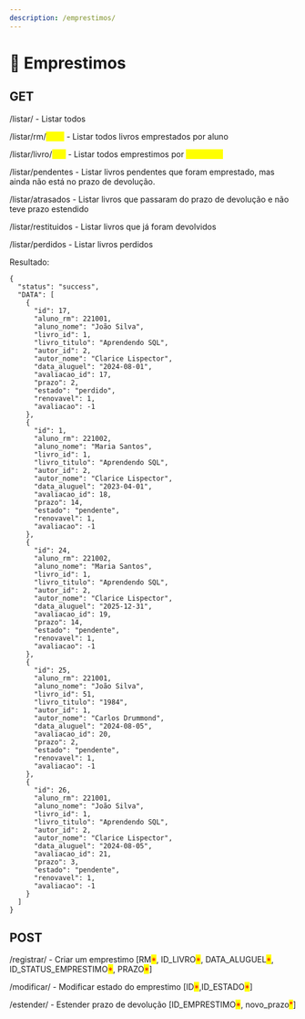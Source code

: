 ```yaml
---
description: /emprestimos/
---
```


# 🎫 Emprestimos

## GET

/listar/ - Listar todos

/listar/rm/<mark style="color:yellow;">\[RM]</mark> - Listar todos livros emprestados por aluno

/listar/livro/<mark style="color:yellow;">\[ID]</mark> - Listar todos emprestimos por <mark style="color:yellow;">id do livro</mark>

/listar/pendentes - Listar livros pendentes que foram emprestado, mas ainda não está no prazo de devolução.

/listar/atrasados - Listar livros que passaram do prazo de devolução e não teve prazo estendido

/listar/restituidos - Listar livros que já foram devolvidos

/listar/perdidos - Listar livros perdidos

Resultado:

```
{
  "status": "success",
  "DATA": [
    {
      "id": 17,
      "aluno_rm": 221001,
      "aluno_nome": "João Silva",
      "livro_id": 1,
      "livro_titulo": "Aprendendo SQL",
      "autor_id": 2,
      "autor_nome": "Clarice Lispector",
      "data_aluguel": "2024-08-01",
      "avaliacao_id": 17,
      "prazo": 2,
      "estado": "perdido",
      "renovavel": 1,
      "avaliacao": -1
    },
    {
      "id": 1,
      "aluno_rm": 221002,
      "aluno_nome": "Maria Santos",
      "livro_id": 1,
      "livro_titulo": "Aprendendo SQL",
      "autor_id": 2,
      "autor_nome": "Clarice Lispector",
      "data_aluguel": "2023-04-01",
      "avaliacao_id": 18,
      "prazo": 14,
      "estado": "pendente",
      "renovavel": 1,
      "avaliacao": -1
    },
    {
      "id": 24,
      "aluno_rm": 221002,
      "aluno_nome": "Maria Santos",
      "livro_id": 1,
      "livro_titulo": "Aprendendo SQL",
      "autor_id": 2,
      "autor_nome": "Clarice Lispector",
      "data_aluguel": "2025-12-31",
      "avaliacao_id": 19,
      "prazo": 14,
      "estado": "pendente",
      "renovavel": 1,
      "avaliacao": -1
    },
    {
      "id": 25,
      "aluno_rm": 221001,
      "aluno_nome": "João Silva",
      "livro_id": 51,
      "livro_titulo": "1984",
      "autor_id": 1,
      "autor_nome": "Carlos Drummond",
      "data_aluguel": "2024-08-05",
      "avaliacao_id": 20,
      "prazo": 2,
      "estado": "pendente",
      "renovavel": 1,
      "avaliacao": -1
    },
    {
      "id": 26,
      "aluno_rm": 221001,
      "aluno_nome": "João Silva",
      "livro_id": 1,
      "livro_titulo": "Aprendendo SQL",
      "autor_id": 2,
      "autor_nome": "Clarice Lispector",
      "data_aluguel": "2024-08-05",
      "avaliacao_id": 21,
      "prazo": 3,
      "estado": "pendente",
      "renovavel": 1,
      "avaliacao": -1
    }
  ]
}
```

## POST

/registrar/ - Criar um emprestimo \[RM<mark style="color:red;">\*</mark>, ID\_LIVRO<mark style="color:red;">\*</mark>, DATA\_ALUGUEL<mark style="color:red;">\*</mark>, ID\_STATUS\_EMPRESTIMO<mark style="color:red;">\*</mark>, PRAZO<mark style="color:red;">\*</mark>]

/modificar/ - Modificar estado do emprestimo \[ID<mark style="color:red;">\*</mark>,ID\_ESTADO<mark style="color:red;">\*</mark>]

/estender/ - Estender prazo de devolução \[ID\_EMPRESTIMO<mark style="color:red;">\*</mark>, novo\_prazo<mark style="color:red;">\*</mark>]

